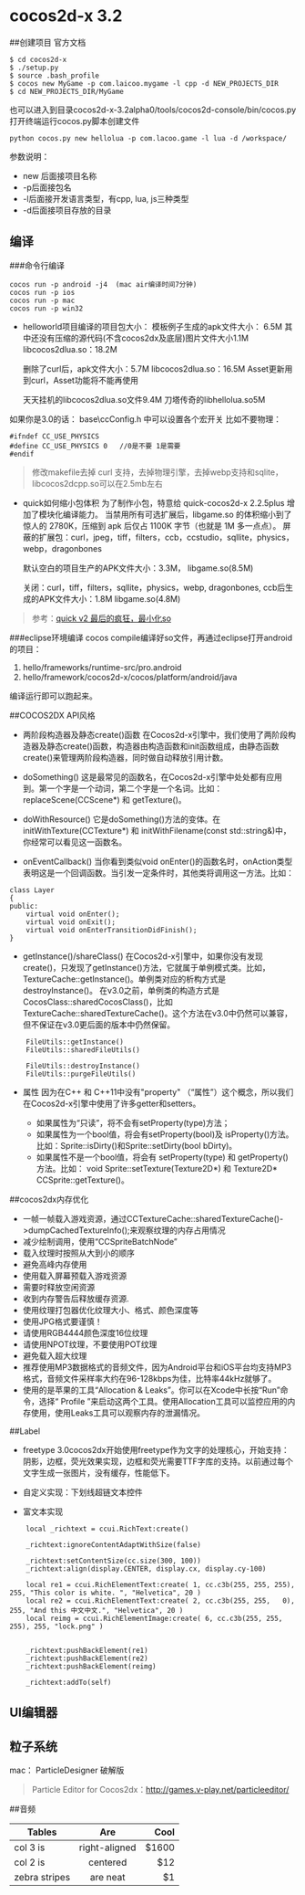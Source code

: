 
# cocos2d-x 3.2
##创建项目
官方文档
```
$ cd cocos2d-x
$ ./setup.py
$ source .bash_profile
$ cocos new MyGame -p com.laicoo.mygame -l cpp -d NEW_PROJECTS_DIR
$ cd NEW_PROJECTS_DIR/MyGame
```

也可以进入到目录cocos2d-x-3.2alpha0/tools/cocos2d-console/bin/cocos.py
打开终端运行cocos.py脚本创建文件
```
python cocos.py new hellolua -p com.lacoo.game -l lua -d /workspace/
```
参数说明：

- new 后面接项目名称
- -p后面接包名
- -l后面接开发语言类型，有cpp, lua, js三种类型
- -d后面接项目存放的目录


## 编译
###命令行编译
```
cocos run -p android -j4  (mac air编译时间7分钟)
cocos run -p ios
cocos run -p mac
cocos run -p win32
```

- helloworld项目编译的项目包大小：
	模板例子生成的apk文件大小： 6.5M
		其中还没有压缩的源代码(不含cocos2dx及底层)图片文件大小1.1M
		libcocos2dlua.so：18.2M
		
	删除了curl后，apk文件大小：5.7M
		libcocos2dlua.so：16.5M
	Asset更新用到curl，Asset功能将不能再使用
	
	天天挂机的libcocos2dlua.so文件9.4M
	刀塔传奇的libhellolua.so5M

如果你是3.0的话： base\ccConfig.h 中可以设置各个宏开关 比如不要物理： 
```
#ifndef CC_USE_PHYSICS
#define CC_USE_PHYSICS 0   //0是不要 1是需要
#endif 
```
>修改makefile去掉 curl 支持，去掉物理引擎，去掉webp支持和sqlite，  libcocos2dcpp.so可以在2.5mb左右 


- quick如何缩小包体积
	为了制作小包，特意给 quick-cocos2d-x 2.2.5plus 增加了模块化编译能力。
	当禁用所有可选扩展后，libgame.so 的体积缩小到了惊人的 2780K，压缩到 apk 后仅占 1100K 字节（也就是 1M 多一点点）。
	屏蔽的扩展包：curl，jpeg，tiff，filters，ccb，ccstudio，sqllite，physics，webp，dragonbones

	默认空白的项目生产的APK文件大小：3.3M， libgame.so(8.5M)
	
	关闭：curl，tiff，filters，sqllite，physics，webp, dragonbones, ccb后生成的APK文件大小：1.8M
	libgame.so(4.8M)

	
>	参考：[quick v2 最后的疯狂，最小化so](http://quick.cocos.org/?p=1678)

	

###eclipse环境编译
cocos compile编译好so文件，再通过eclipse打开android的项目：
1. hello/frameworks/runtime-src/pro.android
2. hello/framework/cocos2d-x/cocos/platform/android/java

编译运行即可以跑起来。


##COCOS2DX API风格

- 两阶段构造器及静态create()函数
在Cocos2d-x引擎中，我们使用了两阶段构造器及静态create()函数，构造器由构造函数和init函数组成，由静态函数create()来管理两阶段构造器，同时做自动释放引用计数。

- doSomething()
这是最常见的函数名，在Cocos2d-x引擎中处处都有应用到。第一个字是一个动词，第二个字是一个名词。比如：replaceScene(CCScene*) 和 getTexture()。

- doWithResource()
它是doSomething()方法的变体。在initWithTexture(CCTexture*) 和 initWithFilename(const std::string&)中，你经常可以看见这一函数名。

- onEventCallback()
当你看到类似void onEnter()的函数名时，onAction类型表明这是一个回调函数。当引发一定条件时，其他类将调用这一方法。比如：
```
class Layer
{
public:
    virtual void onEnter();
    virtual void onExit();
    virtual void onEnterTransitionDidFinish();
}
```

- getInstance()/shareClass()
在Cocos2d-x引擎中，如果你没有发现create()，只发现了getInstance()方法，它就属于单例模式类。比如，TextureCache::getInstance()。单例类对应的析构方式是destroyInstance()。 在v3.0之前，单例类的构造方式是CocosClass::sharedCocosClass()，比如TextureCache::sharedTextureCache()。这个方法在v3.0中仍然可以兼容，但不保证在v3.0更后面的版本中仍然保留。
```
	FileUtils::getInstance()
	FileUtils::sharedFileUtils()
	
	FileUtils::destroyInstance()
	FileUtils::purgeFileUtils()
```

- 属性
因为在C++ 和 C++11中没有"property" （“属性”）这个概念，所以我们在Cocos2d-x引擎中使用了许多getter和setters。

	- 如果属性为“只读”，将不会有setProperty(type)方法；
	- 如果属性为一个bool值，将会有setProperty(bool)及 isProperty()方法。 比如：Sprite::isDirty()和Sprite::setDirty(bool bDirty)。
	- 如果属性不是一个bool值，将会有 setProperty(type) 和 getProperty() 方法。比如： void Sprite::setTexture(Texture2D*) 和 Texture2D* CCSprite::getTexture()。


##cocos2dx内存优化

- 一帧一帧载入游戏资源，通过CCTextureCache::sharedTextureCache()->dumpCachedTextureInfo();来观察纹理的内存占用情况
- 减少绘制调用，使用“CCSpriteBatchNode”
- 载入纹理时按照从大到小的顺序
- 避免高峰内存使用
- 使用载入屏幕预载入游戏资源
- 需要时释放空闲资源
- 收到内存警告后释放缓存资源.
- 使用纹理打包器优化纹理大小、格式、颜色深度等
- 使用JPG格式要谨慎！
- 请使用RGB4444颜色深度16位纹理
- 请使用NPOT纹理，不要使用POT纹理
- 避免载入超大纹理
- 推荐使用MP3数据格式的音频文件，因为Android平台和iOS平台均支持MP3格式，音频文件采样率大约在96-128kbps为佳，比特率44kHz就够了。
- 使用的是苹果的工具“Allocation & Leaks”。你可以在Xcode中长按“Run”命令，选择“ Profile ”来启动这两个工具。使用Allocation工具可以监控应用的内存使用，使用Leaks工具可以观察内存的泄漏情况。

##Label
- freetype
3.0cocos2dx开始使用freetype作为文字的处理核心，开始支持：阴影，边框，荧光效果实现，边框和荧光需要TTF字库的支持。以前通过每个文字生成一张图片，没有缓存，性能低下。


- 自定义实现：下划线超链文本控件


- 富文本实现
```
    local _richtext = ccui.RichText:create()

    _richtext:ignoreContentAdaptWithSize(false)  

    _richtext:setContentSize(cc.size(300, 100))
    _richtext:align(display.CENTER, display.cx, display.cy-100)

    local re1 = ccui.RichElementText:create( 1, cc.c3b(255, 255, 255), 255, "This color is white. ", "Helvetica", 20 )  
    local re2 = ccui.RichElementText:create( 2, cc.c3b(255, 255,   0), 255, "And this 中文中文.", "Helvetica", 20 )  
    local reimg = ccui.RichElementImage:create( 6, cc.c3b(255, 255, 255), 255, "lock.png" )  


    _richtext:pushBackElement(re1)  
    _richtext:pushBackElement(re2)  
    _richtext:pushBackElement(reimg) 

    _richtext:addTo(self)   
```



## UI编辑器



## 粒子系统

mac： ParticleDesigner 破解版

> Particle Editor for Cocos2dx：http://games.v-play.net/particleeditor/


##音频


| Tables        | Are           | Cool  |
| ------------- |:-------------:| -----:|
| col 3 is      | right-aligned | $1600 |
| col 2 is      | centered      |   $12 |
| zebra stripes | are neat      |    $1 |

